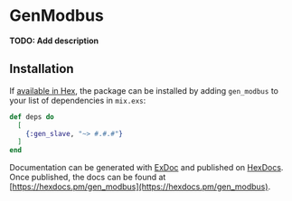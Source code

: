 # GenModbus

**TODO: Add description**

## Installation

If [available in Hex](https://hex.pm/docs/publish), the package can be installed
by adding `gen_modbus` to your list of dependencies in `mix.exs`:

```elixir
def deps do
  [
    {:gen_slave, "~> #.#.#"}
  ]
end
```

Documentation can be generated with [ExDoc](https://github.com/elixir-lang/ex_doc)
and published on [HexDocs](https://hexdocs.pm). Once published, the docs can
be found at [https://hexdocs.pm/gen_modbus](https://hexdocs.pm/gen_modbus).

